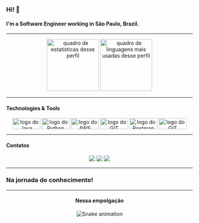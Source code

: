 ### Hi! 👋

#### I'm a Software Engineer working in São Paulo, Brazil.
  
---

<div align="center">
  <img alt="quadro de estatísticas desse perfil"  height="140em" src="https://github-readme-stats.vercel.app/api?username=isamelo&show_icons=true&&layout=compact&theme=dark&include_all_commits=true&count_private=true&hide=stars,contribs">
  <img alt="quadro de linguagens mais usadas desse perfil" height="140em" src="https://github-readme-stats.vercel.app/api/top-langs/?username=isamelo&layout=compact&langs_count=7&theme=dark">
</div>
  
---

#### Technologies & Tools 
<div align="center" style="display: inline_block">
  <img align="center" alt="logo do Java" height="30" width="75" src="https://img.shields.io/badge/Java-orange?style=for-the-badge&logo=java">
  <img align="center" alt="logo do Python" height="30" width="75" src="https://img.shields.io/badge/-Python-8fcfd1?style=for-the-badge&logo=Python">
  <img align="center" alt="logo do AWS" height="30" width="75" src="https://img.shields.io/badge/Amazon%20AWS-232F3E?style=for-the-badge&logo=amazon-aws">
  <img align="center" alt="logo do GIT" height="30" width="75" src="https://img.shields.io/badge/-GitLab-FCA121?style=for-the-badge&logo=gitlab">
  <img align="center" alt="logo do Postman" height="30" width="75" src="https://img.shields.io/badge/Postman-black?style=for-the-badge&logo=postman"> 
  <img align="center" alt="logo do GIT" height="30" width="75" src="https://img.shields.io/badge/-Git-%23F05032?style=for-the-badge&logo=git&logoColor=%23ffffff"> 

</div>
  
---


#### Contatos   
<div align="center">  
  <a href="https://www.linkedin.com/in/isabel-melo-80666634/" target="_blank"><img src="https://img.shields.io/badge/-linkedIn-%230077B5?style=for-the-badge&logo=linkedin&logoColor=white" target="_blank"></a>
  <a href="https://medium.com/@isabel_melo" target="_blank"><img src="https://img.shields.io/badge/-medium-%23333?style=for-the-badge&logo=medium&logoColor=white" target="_blank"></a>
  <a href = "mailto:isabel.melo@outlook.com" target="_blank"><img src="https://img.shields.io/badge/-Gmail-%23333?style=for-the-badge&logo=gmail&logoColor=white" target="_blank"></a>
</div>

---

### Na jornada do conhecimento!

---
<div align="center" style="display: inline_block">

<div> 

#### Nessa empolgação

![Snake animation](https://github.com/isamelo/isamelo/blob/output/github-contribution-grid-snake.svg)

</div>

</div>